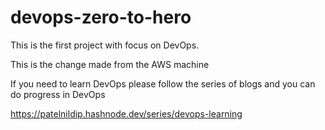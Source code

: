 # devops-zero-to-hero
This is the first project with focus on DevOps.

This is the change made from the AWS machine

If you need to learn DevOps please follow the series of blogs and you can do progress in DevOps

https://patelnildip.hashnode.dev/series/devops-learning
